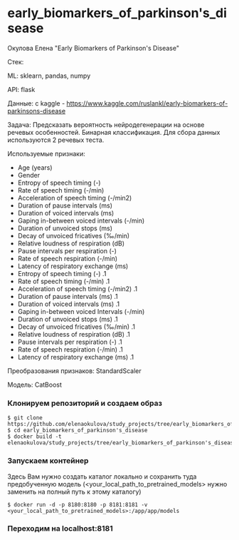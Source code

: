 # early_biomarkers_of_parkinson's_disease

Окулова Елена
"Early Biomarkers of Parkinson's Disease"

Стек:

ML: sklearn, pandas, numpy

API: flask

Данные: с kaggle - https://www.kaggle.com/ruslankl/early-biomarkers-of-parkinsons-disease

Задача: Предсказать вероятность нейродегенерации на основе речевых особенностей. Бинарная классификация. Для сбора данных используются 2 речевых теста.

Используемые признаки:

- Age  (years)
- Gender            
- Entropy  of  speech  timing  (-)
- Rate  of  speech  timing  (-/min)
- Acceleration  of  speech  timing  (-/min2)
- Duration  of  pause  intervals  (ms)
- Duration  of  voiced  intervals  (ms)
- Gaping  in-between  voiced  intervals  (-/min)
- Duration  of  unvoiced  stops  (ms)
- Decay  of  unvoiced  fricatives  (‰/min)
- Relative  loudness  of  respiration  (dB)
- Pause  intervals  per  respiration  (-)
- Rate  of  speech  respiration  (-/min)
- Latency  of  respiratory  exchange  (ms)
- Entropy  of  speech  timing  (-) .1
- Rate  of  speech  timing  (-/min) .1
- Acceleration  of  speech  timing  (-/min2) .1
- Duration  of  pause  intervals  (ms) .1
- Duration  of  voiced  intervals  (ms) .1
- Gaping  in-between  voiced  Intervals  (-/min)
- Duration  of  unvoiced  stops  (ms) .1
- Decay  of  unvoiced  fricatives  (‰/min) .1
- Relative  loudness  of  respiration  (dB) .1
- Pause  intervals  per  respiration  (-) .1
- Rate  of  speech  respiration  (-/min) .1
- Latency  of  respiratory  exchange  (ms) .1

Преобразования признаков: StandardScaler

Модель: CatBoost

### Клонируем репозиторий и создаем образ
```
$ git clone https://github.com/elenaokulova/study_projects/tree/early_biomarkers_of_parkinson's_disease
$ cd early_biomarkers_of_parkinson's_disease
$ docker build -t elenaokulova/study_projects/tree/early_biomarkers_of_parkinson's_disease/
```

### Запускаем контейнер

Здесь Вам нужно создать каталог локально и сохранить туда предобученную модель (<your_local_path_to_pretrained_models> нужно заменить на полный путь к этому каталогу)
```
$ docker run -d -p 8180:8180 -p 8181:8181 -v <your_local_path_to_pretrained_models>:/app/app/models 
```

### Переходим на localhost:8181
